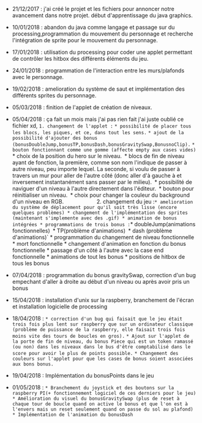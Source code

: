 * 21/12/2017 : j'ai créé le projet et les fichiers pour annoncer notre avancement dans notre projet. début d'apprentissage du java        graphics.
* 10/01/2018 : abandon du java comme langage et passage sur du processing,programmation du mouvement du personnage et recherche l'intégration de sprite pour le mouvement du personnage.
* 17/01/2018 : utilisation du processing pour coder une applet permettant de contrôler les hitbox des différents éléments du jeu.
* 24/01/2018 : programmation de l'interaction entre les murs/plafonds avec le personnage.
* 19/02/2018 : amelioration du système de saut et implémentation des différents sprites du personnage.
* 05/03/2018 : finition de l'applet de création de niveaux.
* 05/04/2018 : ça fait un mois mais j'ai pas rien fait j'ai juste oublié ce fichier xd,
`1. changement de l'applet :` 
`* possibilité de placer tous les blocs, les piques, et ce, dans tout les sens.`
`* ajout de la possibilité d'ajouter des bonus (bonusDoubleJump,bonusTP,bonusDash,bonusGravitySwap,BonusnoClip).`
`* bouton fonctionnant comme une gomme (affecte empty aux cases vides)
`* choix de la position du hero sur le niveau.`
`* blocs de fin de niveau ayant de fonction, la première, comme son nom l'indique de passer à autre niveau, peu importe lequel. La seconde, si voulu de passer à travers un mur pour aller de l'autre côté (donc aller d'à gauche à et inversement instantanément sans passer par le milieu).`
`* possibilité de naviguer d'un niveau à l'autre directement dans l'éditeur.`
`* bouton pour réinitialiser un niveau.`
`* choix pour changer la couleur du background d'un niveau en RGB.`           
`2. changement du jeu :` * amelioration du système de déplacement pour qu'il soit très lisse (encore quelques problèmes)
                                 * changement de l'implémentation des sprites (maintenant s'implemente avec des .gif)
                                 * animation de bonus intégrées
                                 * programmations de trois bonus : `* doubleJump(animations fonctionnelles)`
                                                                  `* TP(problème d'animations)`
                                                                  `* dash      (problème d'animations)`
                                 * programmation du changement de niveau fonctionnelle
                                 * mort fonctionnelle
                                 * changement d'animation en fonction du bonus fonctionnelle
                                 * passage d'un côté à l'autre avec la case end fonctionnelle
                                 * animations de tout les bonus
                                 * positions de hitbox de tous les bonus
                                 
                                 
 * 07/04/2018 : programmation du bonus gravitySwap, correction d'un bug empechant d'aller à droite au début d'un niveau ou après avoir pris un bonus
             
 * 15/04/2018 : installation d'unix sur la raspberry, branchement de l'écran et installation logicielle de processing
 
 * 18/04/2018 :
 `* correction d'un bug qui faisait que le jeu était trois fois plus lent sur raspberry que sur un ordinateur classique (problème de puissance de la raspberry, elle faisait trois fois moins vite des tours de boucles en gros).` 
 `* Ajout sur l'applet de la porte de fin de niveau, du bonus Piece qui est un token ramassé (ou non) dans les niveaux dans le bus d'être comptabilisé dans le score pour avoir le plus de points possible.`
 `* Changement des couleurs sur l'applet pour que les cases de bonus soient associées aux bons bonus.`
 
* 19/04/2018 : Implémentation du bonusPoints dans le jeu

* 01/05/2018 : 
`* Branchement du joystick et des boutons sur la raspberry PI(+ fonctionnement logiciel de ces derniers pour le jeu)`
`* Amélioration du visuel du bonusGravitySwap (plus de reset à chaque tour de boucle quand on active le bonus et que l'on est à l'envers mais un reset seulement quand on passe du sol au plafond)`
`* Implémentation de l'animation du bonusDash`

